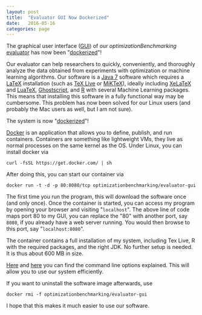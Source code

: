 ```yaml
---
layout: post
title:  "Evaluator GUI Now Dockerized"
date:   2016-05-16
categories: page
---
```


The graphical user interface ([GUI](https://github.com/optimizationBenchmarking/evaluator-gui)) of our *optimizationBenchmarking* [evaluator](https://github.com/optimizationBenchmarking/evaluator-evaluator) has now been "[dockerized](https://hub.docker.com/r/optimizationbenchmarking/evaluator-gui/)"!

Our evaluator can help researchers to quickly, conveniently, and thoroughly analyze the data obtained from experiments with optimization or machine learning algorithms. Our software is a [Java 7](https://en.wikipedia.org/wiki/Java_version_history#Java_SE_7) software which requires a [LaTeX](https://en.wikipedia.org/wiki/LaTeX) installation (such as [TeX Live](https://en.wikipedia.org/wiki/TeX_Live) or [MiKTeX](https://en.wikipedia.org/wiki/MiKTeX)), ideally including [XeLaTeX](https://en.wikipedia.org/wiki/XeTeX) and [LuaTeX](https://en.wikipedia.org/wiki/LuaTeX), [Ghostscript](https://en.wikipedia.org/wiki/Ghostscript_%28Artifex_Software_Inc%29), and [R](https://en.wikipedia.org/wiki/R_%28programming_language%29) with several Machine Learning packages. This means that installing this software in a fully functional way may be cumbersome. This problem has now been solved for our Linux users (and probably the Mac users as well, but I am not sure).

The system is now "[dockerized](https://hub.docker.com/r/optimizationbenchmarking/evaluator-gui/)"!

[Docker](http://www.docker.com/) is an application that allows you to define, publish, and run containers. Containers are something like lightweight VMs, they live as normal processes on the same kernel as the OS. Under Linux, you can install docker via

    curl -fsSL https://get.docker.com/ | sh

After doing this, you can start our container via

    docker run -t -d -p 80:8080/tcp optimizationbenchmarking/evaluator-gui

The first time you run the program, this will download the software once (and only once). Once the container is started, you can access my program by opening your browser and visiting "`localhost`". The above line of code maps port 80 to my GUI, you can replace the "80" with another port, say `8080`, if you already have a web server running. You would then browse to this port, say "`localhost:8080`".

The container contains a full installation of my system, including Tex Live, R with the required packages, and the right JDK. No further setup is needed. It is thus about 600 MB in size.

[Here](https://hub.docker.com/r/optimizationbenchmarking/evaluator-gui/) and [here](https://github.com/optimizationBenchmarking/environments-evaluator-gui/blob/master/README.md) you can find the command line options explained. This will allow you to use our system efficiently.  

If you want to uninstall the software image afterwards, use

    docker rmi -f optimizationbenchmarking/evaluator-gui
    
I hope that this makes it much easier to use our software.